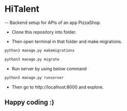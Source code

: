 # HiTalent

-- Backend setup for APIs of an app PizzaShop.

- Clone this repository into folder.

- Then open terminal in that folder and make migrations.

```bash
python3 manage.py makemigrations
```

```bash
python3 manage.py migrate
```

- Run server by using below command

```bash
python3 manage.py runserver
```

- Then go to  http://localhost:8000  and explore.

## Happy coding :)
